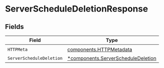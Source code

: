 # ServerScheduleDeletionResponse


## Fields

| Field                                                                                   | Type                                                                                    | Required                                                                                | Description                                                                             |
| --------------------------------------------------------------------------------------- | --------------------------------------------------------------------------------------- | --------------------------------------------------------------------------------------- | --------------------------------------------------------------------------------------- |
| `HTTPMeta`                                                                              | [components.HTTPMetadata](../../models/components/httpmetadata.md)                      | :heavy_check_mark:                                                                      | N/A                                                                                     |
| `ServerScheduleDeletion`                                                                | [*components.ServerScheduleDeletion](../../models/components/serverscheduledeletion.md) | :heavy_minus_sign:                                                                      | Created                                                                                 |